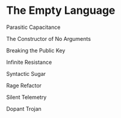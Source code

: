 # The Empty Language

Parasitic Capacitance

The Constructor of No Arguments

Breaking the Public Key

Infinite Resistance

Syntactic Sugar

Rage Refactor

Silent Telemetry

Dopant Trojan
